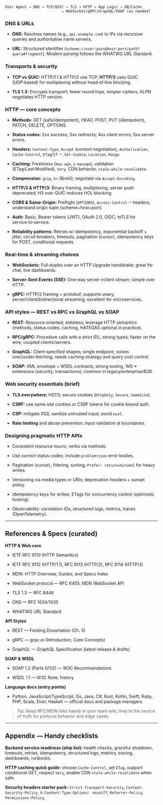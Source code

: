 
```
User Agent → DNS → TCP/QUIC → TLS → HTTP → App Logic → DB/Cache
                          ↘ WebSocket/gRPC/GraphQL/SOAP (as needed)
```

### DNS & URLs

- **DNS:** Resolves names (e.g., `api.example.com`) to IPs via recursive queries and authoritative name servers.
    
- **URL:** Structured identifier (`scheme://user:pass@host:port/path?query#fragment`). Modern parsing follows the WHATWG URL Standard.
    

### Transports & security

- **TCP vs QUIC:** HTTP/1.1 & HTTP/2 use TCP; **HTTP/3** uses QUIC (UDP‑based) for multiplexing without head‑of‑line blocking.
    
- **TLS 1.3:** Encrypts transport; fewer round‑trips, simpler ciphers; ALPN negotiates HTTP version.
    

### HTTP — core concepts

- **Methods:** GET (safe/idempotent), HEAD, POST, PUT (idempotent), PATCH, DELETE, OPTIONS.
    
- **Status codes:** 2xx success; 3xx redirects; 4xx client errors; 5xx server errors.
    
- **Headers:** `Content-Type`, `Accept` (content negotiation), `Authorization`, `Cache-Control`, `ETag`/`If-*`, `Set-Cookie`, `Location`, `Range`.
    
- **Caching:** Freshness (`max-age`, `s-maxage`), validation (ETag/Last‑Modified), `Vary`, CDN behavior, `stale-while-revalidate`.
    
- **Compression:** `gzip`, `br` (Brotli); negotiate via `Accept-Encoding`.
    
- **HTTP/2 & HTTP/3:** Binary framing, multiplexing; server push deprecated; H3 over QUIC reduces HOL blocking.
    
- **CORS & Same‑Origin:** Preflight (`OPTIONS`), `Access-Control-*` headers; understand origin tuple (scheme+host+port).
    
- **Auth:** Basic, Bearer tokens (JWT), OAuth 2.0, OIDC; mTLS for service‑to‑service.
    
- **Reliability patterns:** Retries w/ idempotency, exponential backoff + jitter, circuit breakers, timeouts, pagination (cursor), idempotency keys for POST, conditional requests.
    

### Real‑time & streaming choices

- **WebSockets:** Full‑duplex over an HTTP Upgrade handshake; great for chat, live dashboards.
    
- **Server‑Sent Events (SSE):** One‑way server→client stream; simple over HTTP.
    
- **gRPC:** HTTP/2 framing + protobuf; supports unary, server/client/bidirectional streaming; excellent for microservices.
    

### API styles — REST vs RPC vs GraphQL vs SOAP

- **REST:** Resource‑oriented; stateless; leverage HTTP semantics (methods, status codes, caching, HATEOAS optional in practice).
    
- **RPC/gRPC:** Procedure calls with a strict IDL; strong types; faster on the wire; coupled clients/servers.
    
- **GraphQL:** Client‑specified shapes; single endpoint; solves over/under‑fetching; needs caching strategy and query cost control.
    
- **SOAP:** XML envelope + WSDL contracts; strong tooling, WS-* extensions (security, transactions); common in legacy/enterprise/B2B.
    

### Web security essentials (brief)

- **TLS everywhere**; HSTS; secure cookies (`HttpOnly`, `Secure`, `SameSite`).
    
- **CSRF:** use same‑site cookies or CSRF tokens for cookie‑bound auth.
    
- **CSP:** mitigate XSS; sanitize untrusted input; avoid `eval`.
    
- **Rate limiting** and abuse prevention; input validation at boundaries.
    

### Designing pragmatic HTTP APIs

- Consistent resource nouns; verbs via methods.
    
- Use correct status codes; include `problem+json` error bodies.
    
- Pagination (cursor), filtering, sorting; `Prefer: return=minimal` for heavy writes.
    
- Versioning via media types or URIs; deprecation headers + sunset policy.
    
- Idempotency keys for writes; ETags for concurrency control (optimistic locking).
    
- Observability: correlation IDs, structured logs, metrics, traces (OpenTelemetry).
    

---

## References & Specs (curated)

**HTTP & Web core**

- IETF RFC 9110 (HTTP Semantics)
    
- IETF RFC 9112 (HTTP/1.1), RFC 9113 (HTTP/2), RFC 9114 (HTTP/3)
    
- MDN: HTTP Overview, Guides, and Specs Index
    
- WebSocket protocol — RFC 6455; MDN WebSocket API
    
- TLS 1.3 — RFC 8446
    
- DNS — RFC 1034/1035
    
- WHATWG URL Standard
    

**API Styles**

- REST — Fielding Dissertation (Ch. 5)
    
- gRPC — grpc.io (Introduction, Core Concepts)
    
- GraphQL — GraphQL Specification (latest release & drafts)
    

**SOAP & WSDL**

- SOAP 1.2 (Parts 0/1/2) — W3C Recommendations
    
- WSDL 1.1 — W3C Note; history
    

**Language docs (entry points)**

- Python, JavaScript/TypeScript, Go, Java, C#, Rust, Kotlin, Swift, Ruby, PHP, Scala, Elixir, Haskell — official docs and package managers.
    

> Tip: Keep RFC/MDN links handy in your team wiki; they’re the source of truth for protocol behavior and edge cases.

---

## Appendix — Handy checklists

**Backend service readiness (ship list):** health checks, graceful shutdown, timeouts, retries, idempotency, structured logs, metrics, tracing, dashboards, runbooks.

**HTTP caching quick guide:** choose `Cache-Control`, set `ETag`, support conditional GET, respect `Vary`, enable CDN `stale-while-revalidate` when safe.

**Security headers starter pack:** `Strict-Transport-Security`, `Content-Security-Policy`, `X-Content-Type-Options: nosniff`, `Referrer-Policy`, `Permissions-Policy`.
